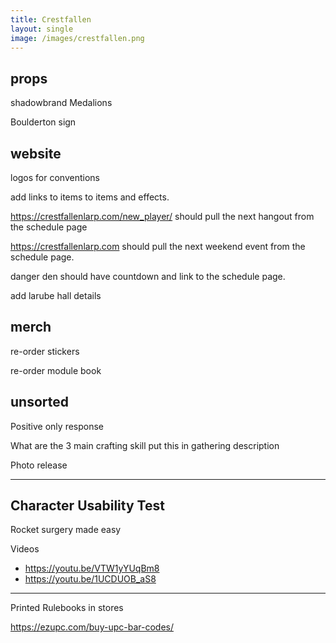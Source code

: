 ```yaml
---
title: Crestfallen
layout: single
image: /images/crestfallen.png
---
```


## props

shadowbrand Medalions

Boulderton sign

## website

logos for conventions

add links to items to items and effects. 

https://crestfallenlarp.com/new_player/ should pull the next hangout from the schedule page

https://crestfallenlarp.com should pull the next weekend event from the schedule page.

danger den should have countdown and link to the schedule page.

add larube hall details 

## merch

re-order stickers

re-order module book

## unsorted

Positive only response 

What are the 3 main crafting skill put this in gathering description 

Photo release

---

## Character Usability Test 

Rocket surgery made easy

Videos 

- https://youtu.be/VTW1yYUqBm8
- https://youtu.be/1UCDUOB_aS8

---

Printed Rulebooks in stores

https://ezupc.com/buy-upc-bar-codes/



